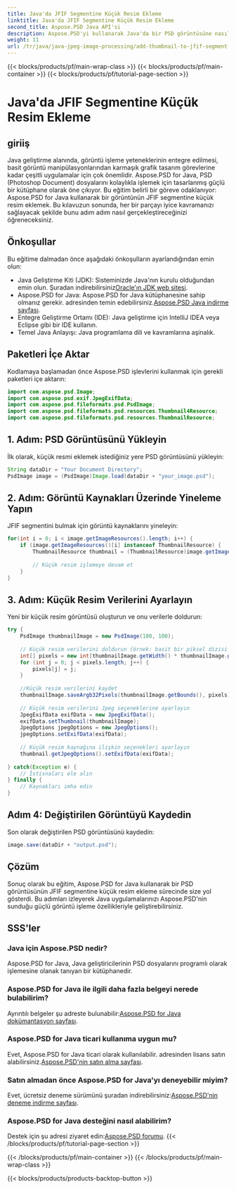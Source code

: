 ```yaml
---
title: Java'da JFIF Segmentine Küçük Resim Ekleme
linktitle: Java'da JFIF Segmentine Küçük Resim Ekleme
second_title: Aspose.PSD Java API'si
description: Aspose.PSD'yi kullanarak Java'da bir PSD görüntüsüne nasıl küçük resim ekleyeceğinizi adım adım öğrenin. Görüntü işleme yeteneklerini geliştirmek isteyen Java geliştiricileri için idealdir.
weight: 11
url: /tr/java/java-jpeg-image-processing/add-thumbnail-to-jfif-segment-java/
---
```


{{< blocks/products/pf/main-wrap-class >}}
{{< blocks/products/pf/main-container >}}
{{< blocks/products/pf/tutorial-page-section >}}

# Java'da JFIF Segmentine Küçük Resim Ekleme

## giriiş
Java geliştirme alanında, görüntü işleme yeteneklerinin entegre edilmesi, basit görüntü manipülasyonlarından karmaşık grafik tasarım görevlerine kadar çeşitli uygulamalar için çok önemlidir. Aspose.PSD for Java, PSD (Photoshop Document) dosyalarını kolaylıkla işlemek için tasarlanmış güçlü bir kütüphane olarak öne çıkıyor. Bu eğitim belirli bir göreve odaklanıyor: Aspose.PSD for Java kullanarak bir görüntünün JFIF segmentine küçük resim eklemek. Bu kılavuzun sonunda, her bir parçayı iyice kavramanızı sağlayacak şekilde bunu adım adım nasıl gerçekleştireceğinizi öğreneceksiniz.
## Önkoşullar
Bu eğitime dalmadan önce aşağıdaki önkoşulların ayarlandığından emin olun:
-  Java Geliştirme Kiti (JDK): Sisteminizde Java'nın kurulu olduğundan emin olun. Şuradan indirebilirsiniz[Oracle'ın JDK web sitesi](https://www.oracle.com/java/technologies/javase-jdk11-downloads.html).
-  Aspose.PSD for Java: Aspose.PSD for Java kütüphanesine sahip olmanız gerekir. adresinden temin edebilirsiniz.[Aspose.PSD Java indirme sayfası](https://releases.aspose.com/psd/java/).
- Entegre Geliştirme Ortamı (IDE): Java geliştirme için IntelliJ IDEA veya Eclipse gibi bir IDE kullanın.
- Temel Java Anlayışı: Java programlama dili ve kavramlarına aşinalık.
## Paketleri İçe Aktar
Kodlamaya başlamadan önce Aspose.PSD işlevlerini kullanmak için gerekli paketleri içe aktarın:
```java
import com.aspose.psd.Image;
import com.aspose.psd.exif.JpegExifData;
import com.aspose.psd.fileformats.psd.PsdImage;
import com.aspose.psd.fileformats.psd.resources.Thumbnail4Resource;
import com.aspose.psd.fileformats.psd.resources.ThumbnailResource;
```
## 1. Adım: PSD Görüntüsünü Yükleyin
İlk olarak, küçük resmi eklemek istediğiniz yere PSD görüntüsünü yükleyin:
```java
String dataDir = "Your Document Directory";
PsdImage image = (PsdImage)Image.load(dataDir + "your_image.psd");
```
## 2. Adım: Görüntü Kaynakları Üzerinde Yineleme Yapın
JFIF segmentini bulmak için görüntü kaynaklarını yineleyin:
```java
for(int i = 0; i < image.getImageResources().length; i++) {
    if (image.getImageResources()[i] instanceof ThumbnailResource) {
        ThumbnailResource thumbnail = (ThumbnailResource)image.getImageResources()[i];
        
        // Küçük resim işlemeye devam et
    }
}
```
## 3. Adım: Küçük Resim Verilerini Ayarlayın
Yeni bir küçük resim görüntüsü oluşturun ve onu verilerle doldurun:
```java
try {
    PsdImage thumbnailImage = new PsdImage(100, 100);
    
    // Küçük resim verilerini doldurun (örnek: basit bir piksel dizisi oluşturun)
    int[] pixels = new int[thumbnailImage.getWidth() * thumbnailImage.getHeight()];
    for (int j = 0; j < pixels.length; j++) {
        pixels[j] = j;
    }
    
    //Küçük resim verilerini kaydet
    thumbnailImage.saveArgb32Pixels(thumbnailImage.getBounds(), pixels);
    
    // Küçük resim verilerini Jpeg seçeneklerine ayarlayın
    JpegExifData exifData = new JpegExifData();
    exifData.setThumbnail(thumbnailImage);
    JpegOptions jpegOptions = new JpegOptions();
    jpegOptions.setExifData(exifData);
    
    // Küçük resim kaynağına ilişkin seçenekleri ayarlayın
    thumbnail.getJpegOptions().setExifData(exifData);
    
} catch(Exception e) {
    // İstisnaları ele alın
} finally {
    // Kaynakları imha edin
}
```
## Adım 4: Değiştirilen Görüntüyü Kaydedin
Son olarak değiştirilen PSD görüntüsünü kaydedin:
```java
image.save(dataDir + "output.psd");
```

## Çözüm
Sonuç olarak bu eğitim, Aspose.PSD for Java kullanarak bir PSD görüntüsünün JFIF segmentine küçük resim ekleme sürecinde size yol gösterdi. Bu adımları izleyerek Java uygulamalarınızı Aspose.PSD'nin sunduğu güçlü görüntü işleme özellikleriyle geliştirebilirsiniz.
## SSS'ler
### Java için Aspose.PSD nedir?
Aspose.PSD for Java, Java geliştiricilerinin PSD dosyalarını programlı olarak işlemesine olanak tanıyan bir kütüphanedir.
### Aspose.PSD for Java ile ilgili daha fazla belgeyi nerede bulabilirim?
 Ayrıntılı belgeler şu adreste bulunabilir:[Aspose.PSD for Java dokümantasyon sayfası](https://reference.aspose.com/psd/java/).
### Aspose.PSD for Java ticari kullanıma uygun mu?
 Evet, Aspose.PSD for Java ticari olarak kullanılabilir. adresinden lisans satın alabilirsiniz.[Aspose.PSD'nin satın alma sayfası](https://purchase.aspose.com/buy).
### Satın almadan önce Aspose.PSD for Java'yı deneyebilir miyim?
 Evet, ücretsiz deneme sürümünü şuradan indirebilirsiniz:[Aspose.PSD'nin deneme indirme sayfası](https://releases.aspose.com/).
### Aspose.PSD for Java desteğini nasıl alabilirim?
 Destek için şu adresi ziyaret edin:[Aspose.PSD forumu](https://forum.aspose.com/c/psd/34).
{{< /blocks/products/pf/tutorial-page-section >}}

{{< /blocks/products/pf/main-container >}}
{{< /blocks/products/pf/main-wrap-class >}}

{{< blocks/products/products-backtop-button >}}
